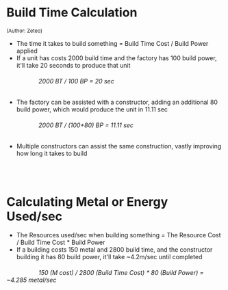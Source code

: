 [comment]: <> (Note: These could be hover tooltips when hovering over Build Time)

# Build Time Calculation
<sub></sup>(Author: Zeteo)</sup></sub>
- The time it takes to build something = Build Time Cost / Build Power applied
- If a unit has costs 2000 build time and the factory has 100 build power, it'll take 20 seconds to produce that unit
###### &nbsp;&nbsp;&nbsp;&nbsp;&nbsp;&nbsp;&nbsp;&nbsp;&nbsp;&nbsp;&nbsp;&nbsp;&nbsp;&nbsp;&nbsp;&nbsp;&nbsp;&nbsp; 2000 BT / 100 BP = 20 sec
- The factory can be assisted with a constructor, adding an additional 80 build power, which would produce the unit in 11.11 sec
###### &nbsp;&nbsp;&nbsp;&nbsp;&nbsp;&nbsp;&nbsp;&nbsp;&nbsp;&nbsp;&nbsp;&nbsp;&nbsp;&nbsp;&nbsp;&nbsp;&nbsp;&nbsp; 2000 BT / (100+80) BP = 11.11 sec
- Multiple constructors can assist the same construction, vastly improving how long it takes to build

<br></br>
# Calculating Metal or Energy Used/sec

- The Resources used/sec when building something = The Resource Cost / Build Time Cost * Build Power
- If a building costs 150 metal and 2800 build time, and the constructor building it has 80 build power, it'll take ~4.2m/sec until completed
###### &nbsp;&nbsp;&nbsp;&nbsp;&nbsp;&nbsp;&nbsp;&nbsp;&nbsp;&nbsp;&nbsp;&nbsp;&nbsp;&nbsp;&nbsp;&nbsp;&nbsp;&nbsp; 150 (M cost) / 2800 (Build Time Cost) * 80 (Build Power) = ~4.285 metal/sec
